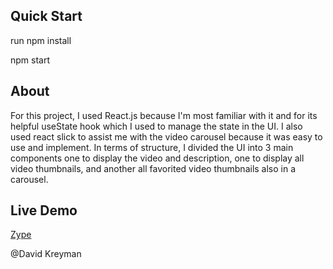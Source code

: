 ## Quick Start

run npm install

npm start

## About

For this project, I used React.js because I'm most familiar with it and for its helpful useState hook which I used to manage the state in the UI. I also used react slick to assist me with the video carousel because it was easy to use and implement. In terms of structure, I divided the UI into 3 main components one to display the video and description, one to display all video thumbnails, and another all favorited video thumbnails also in a carousel.

## Live Demo

[Zype](https://zypeexcercise.herokuapp.com/)

@David Kreyman
